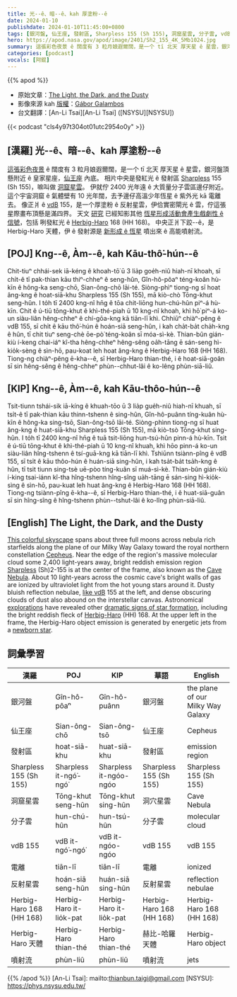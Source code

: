 ```yaml
---
title: 光--ê、暗--ê、kah 厚塗粉--ê
date: 2024-01-10
publishdate: 2024-01-10T11:45:00+0800
tags: [銀河盤, 仙王座, 發射區, Sharpless 155 (Sh 155), 洞窟星雲, 分子雲, vdB 155, 電離, 反射星雲, Herbig-Haro 168 (HH 168), Herbig-Haro 天體, 噴射流]
hero: https://apod.nasa.gov/apod/image/2401/Sh2_155_4K_5Mb1024.jpg
summary: 這張彩色夜景 ê 闊度有 3 粒月娘遐爾闊，是一个 tī 北天 厚天星 ê 星雲，銀河盤頂懸附近 ê 皇家星座，仙王座 內底。
categories: [podcast]
vocals: [阿錕]
---
```


{{% apod %}}

- 原始文章：[The Light, the Dark, and the Dusty](https://apod.nasa.gov/apod/ap240110.html)
- 影像來源 kah [版權][copyright]：[Gábor Galambos](https://www.astrobin.com/users/Galamb/)
- 台文翻譯：[An-Li Tsai][An-Li Tsai] ([NSYSU][NSYSU])

{{< podcast "cls4y97t304ot01utc2954o0y" >}}

## [漢羅] 光--ê、暗--ê、kah 厚塗粉--ê
[這張彩色夜景][This colorful skyscape] ê 闊度有 3 粒月娘遐爾闊，是一个 tī 北天 厚天星 ê 星雲，銀河盤頂懸附近 ê 皇家星座，[仙王座][Cepheus] 內底。
相片中央是發紅光 ê 發射區 [Sharpless][Sharpless] 155 (Sh 155)，嘛叫做 [洞窟星雲][Cave Nebula]。
伊就佇 2400 光年遠 ê 大質量分子雲區邊仔附近。
這个宇宙洞窟 ê 氣體壁有 10 光年闊，去予邊仔高溫少年恆星 ê 紫外光 kā 電離去。
像正爿 ê [vdB][like vdB] 155，是一个厚塗粉 ê 反射星雲，伊佮實密閘光 ê 雲，佇這張星際畫布頂懸是滿四界。
天文 [研究][explorations] 已經知影其他 [恆星形成活動會產生戲劇性 ê 信號][dramatic signs of star formation]，包括 咧發紅光 ê [Herbig-Haro][Herbig-Haro] 168 (HH 168)。
中央正爿下跤--ê，是 Herbig-Haro 天體，伊 ê 發射源是 [新形成 ê 恆星][newborn star] 噴出來 ê 高能噴射流。

## [POJ] Kng--ê, Àm--ê, kah Kāu-thô͘-hún--ê
Chit-tiuⁿ chhái-sek iā-kéng ê khoah-tō͘ ū 3 lia̍p goe̍h-niû hiah-nī khoah, sī chi̍t-ê tī pak-thian kāu thiⁿ-chheⁿ ê seng-hûn, Gîn-hô-pôaⁿ téng-koân hù-kīn ê hông-ka seng-chō, Sian-ông-chō lāi-té.
Siòng-phìⁿ tiong-ng sī hoat âng-kng ê hoat-siā-khu Sharpless 155 (Sh 155), mā kiò-chò Tōng-khut seng-hûn.
I to̍h tī 2400 kng-nî hn̄g ê tōa chit-liōng hun-chú-hûn piⁿ-á hù-kīn.
Chit ê ú-tiū tōng-khut ê khì-thé-piah ū 10 kng-nî khoah, khì hō͘ piⁿ-á ko-un siàu-liân hêng-chheⁿ ê chí-gōa-kng kā tiān-lī khì.
Chhiūⁿ chiàⁿ-pêng ê vdB 155, sī chi̍t ê kāu thô͘-hún ê hoán-siā seng-hûn, i kah cha̍t-ba̍t cha̍h-kng ê hûn, tī chit tiuⁿ seng-chè ōe-pò͘ téng-koân sī móa-sì-kè.
Thian-bûn gián-kiù í-keng chai-iáⁿ kî-tha hêng-chheⁿ hêng-sêng oa̍h-tāng ē sán-seng hì-kio̍k-sèng ê sìn-hō, pau-koat leh hoat âng-kng ê Herbig-Haro 168 (HH 168).
Tiong-ng chiàⁿ-pêng ē-kha--ê, sī Herbig-Haro thian-thé, i ê hoat-siā-goân sī sin hêng-sêng ê hêng-chheⁿ phùn--chhut-lâi ê ko-lêng phùn-siā-liû.

## [KIP]  Kng--ê, Àm--ê, kah Kāu-thôo-hún--ê
Tsit-tiunn tshái-sik iā-kíng ê khuah-tōo ū 3 lia̍p gue̍h-niû hiah-nī khuah, sī tsi̍t-ê tī pak-thian kāu thinn-tshenn ê sing-hûn, Gîn-hô-puânn tíng-kuân hù-kīn ê hông-ka sing-tsō, Sian-ông-tsō lāi-té.
Siòng-phìnn tiong-ng sī huat âng-kng ê huat-siā-khu Sharpless 155 (Sh 155), mā kiò-tsò Tōng-khut sing-hûn.
I to̍h tī 2400 kng-nî hn̄g ê tuā tsit-liōng hun-tsú-hûn pinn-á hù-kīn.
Tsit ê ú-tiū tōng-khut ê khì-thé-piah ū 10 kng-nî khuah, khì hōo pinn-á ko-un siàu-liân hîng-tshenn ê tsí-guā-kng kā tiān-lī khì.
Tshiūnn tsiànn-pîng ê vdB 155, sī tsi̍t ê kāu thôo-hún ê huán-siā sing-hûn, i kah tsa̍t-ba̍t tsa̍h-kng ê hûn, tī tsit tiunn sing-tsè uē-pòo tíng-kuân sī muá-sì-kè.
Thian-bûn gián-kiù í-king tsai-iánn kî-tha hîng-tshenn hîng-sîng ua̍h-tāng ē sán-sing hì-kio̍k-sìng ê sìn-hō, pau-kuat leh huat âng-kng ê Herbig-Haro 168 (HH 168).
Tiong-ng tsiànn-pîng ē-kha--ê, sī Herbig-Haro thian-thé, i ê huat-siā-guân sī sin hîng-sîng ê hîng-tshenn phùn--tshut-lâi ê ko-lîng phùn-siā-liû.

## [English] The Light, the Dark, and the Dusty
[This colorful skyscape][This colorful skyscape] spans about three full moons across nebula rich starfields along the plane of our Milky Way Galaxy toward the royal northern constellation [Cepheus][Cepheus].
Near the edge of the region's massive molecular cloud some 2,400 light-years away, bright reddish emission region [Sharpless][Sharpless] (Sh)2-155 is at the center of the frame, also known as the [Cave Nebula][Cave Nebula].
About 10 light-years across the cosmic cave's bright walls of gas are ionized by ultraviolet light from the hot young stars around it.
Dusty bluish reflection nebulae, [like vdB][like vdB] 155 at the left, and dense obscuring clouds of dust also abound on the interstellar canvas.
Astronomical [explorations][explorations] have revealed other [dramatic signs of star formation][dramatic signs of star formation], including the bright reddish fleck of [Herbig-Haro][Herbig-Haro] (HH) 168.
At the upper left in the frame, the Herbig-Haro object emission is generated by energetic jets from a [newborn star][newborn star].

## 詞彙學習

|漢羅|POJ|KIP|華語|English|
|-|-|-|-|-|
|銀河盤|Gîn-hô-pôaⁿ|Gîn-hô-puânn|銀河盤|the plane of our Milky Way Galaxy|
|仙王座|Sian-ông-chō|Sian-ông-tsō|仙王座|Cepheus|
|發射區|hoat-siā-khu|huat-siā-khu|發射區|emission region|
|Sharpless 155 (Sh 155)|Sharpless it-ngó͘-ngó͘|Sharpless it-ngóo-ngóo|Sharpless 155 (Sh 155)|Sharpless 155 (Sh 155)|
|洞窟星雲|Tōng-khut seng-hûn|Tōng-khut sing-hûn|洞穴星雲|Cave Nebula|
|分子雲|hun-chú-hûn|hun-tsú-hûn|分子雲|molecular cloud|
|vdB 155|vdB it-ngó͘-ngó͘|vdB it-ngóo-ngóo|vdB 155|vdB 155|
|電離|tiān-lī|tiān-lī|電離|ionized|
|反射星雲|hoán-siā seng-hûn|huán-siā sing-hûn|反射星雲|reflection nebulae|
|Herbig-Haro 168 (HH 168)|Herbig-Haro it-lio̍k-pat|Herbig-Haro it-lio̍k-pat|Herbig-Haro 168 (HH 168)|Herbig-Haro 168 (HH 168)|
|Herbig-Haro 天體|Herbig-Haro thian-thé|Herbig-Haro thian-thé|赫比-哈羅天體|Herbig-Haro object|
|噴射流|phùn-liû|phùn-liû|噴射流|jets|

{{% /apod %}}
[An-Li Tsai]: mailto:thianbun.taigi@gmail.com
[NSYSU]: https://phys.nsysu.edu.tw/

[copyright]: https://apod.nasa.gov/apod/fap/lib/about_apod.html#srapply
[License]: https://creativecommons.org/licenses/by/3.0/

[This colorful skyscape]:https://www.astrobin.com/1cl7wp/
[Cepheus]:http://earthsky.org/brightest-stars/star-errai-future-north-star
[Sharpless]:http://adsabs.harvard.edu/abs/1953ApJ...118..362S
[Cave Nebula]:https://apod.nasa.gov/apod/ap170323.html
[like vdB]:http://adsabs.harvard.edu/abs/1966AJ.....71..990V
[explorations]:https://arxiv.org/abs/0909.5326
[dramatic signs of star formation]:https://hubblesite.org/hubble-30th-anniversary/hubbles-exciting-universe/beholding-the-birth-and-death-of-stars
[Herbig-Haro]:http://en.wikipedia.org/wiki/Herbig%E2%80%93Haro_object
[newborn star]:https://apod.nasa.gov/apod/ap221118.html

